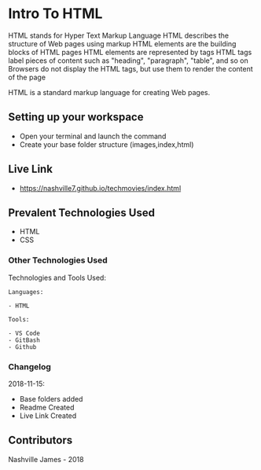 # Intro To HTML

HTML stands for Hyper Text Markup Language
HTML describes the structure of Web pages using markup
HTML elements are the building blocks of HTML pages
HTML elements are represented by tags
HTML tags label pieces of content such as "heading", "paragraph", "table", and so on
Browsers do not display the HTML tags, but use them to render the content of the page


HTML is a standard markup language for creating Web pages.

## Setting up your workspace

- Open your terminal and launch the command
- Create your base folder structure (images,index,html)

## Live Link
- https://nashville7.github.io/techmovies/index.html

## Prevalent Technologies Used

 - HTML
 - CSS


### Other Technologies Used

Technologies and Tools Used:

```
Languages:

- HTML

```
```
Tools:

- VS Code
- GitBash
- Github

```

### Changelog

2018-11-15:
- Base folders added
- Readme Created
- Live Link Created

## Contributors

Nashville James - 2018

